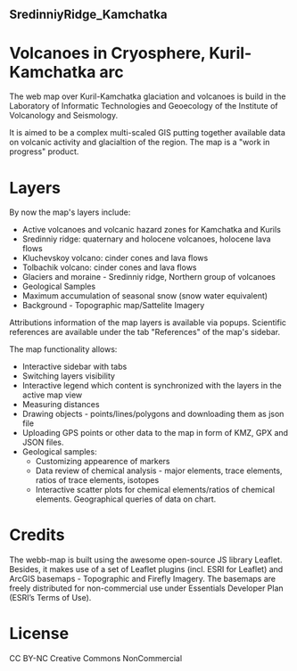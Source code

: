 ## SredinniyRidge_Kamchatka
# Volcanoes in Cryosphere, Kuril-Kamchatka arc

The web map over Kuril-Kamchatka glaciation and volcanoes is build in the Laboratory of Informatic Technologies and Geoecology of the Institute of Volcanology and Seismology. 

It is aimed to be a complex multi-scaled GIS putting together available data on volcanic activity and glacialtion of the region. The map is a "work in progress" product. 

# Layers
By now the map's layers include:

- Active volcanoes and volcanic hazard zones for Kamchatka and Kurils
- Sredinniy ridge: quaternary and holocene volcanoes, holocene lava flows
- Kluchevskoy volcano: cinder cones and lava flows
- Tolbachik volcano: cinder cones and lava flows
- Glaciers and moraine - Sredinniy ridge, Northern group of volcanoes
- Geological Samples
- Maximum accumulation of seasonal snow (snow water equivalent)
- Background - Topographic map/Sattelite Imagery

Attributions information of the map layers is available via popups. Scientific references are available under the tab "References" of the map's sidebar.

The map functionality allows:
- Interactive sidebar with tabs
 - Switching layers visibility
 - Interactive legend which content is synchronized with the layers in the active map view
 - Measuring distances
 - Drawing objects - points/lines/polygons and downloading them as json file
 - Uploading GPS points or other data to the map in form of KMZ, GPX and JSON files.
 - Geological samples: 
    - Customizing appearence of markers
    - Data review of chemical analysis - major elements, trace elements, ratios of trace elements, isotopes 
    - Interactive scatter plots for chemical elements/ratios of chemical elements. Geographical queries of data on chart.

# Credits
The webb-map is built using the awesome open-source JS library Leaflet. 
Besides, it makes use of a set of Leaflet plugins (incl. ESRI for Leaflet) and ArcGIS basemaps - Topographic and Firefly Imagery. The basemaps are freely distributed for non-commercial use under Essentials Developer Plan (ESRI’s Terms of Use).

# License
CC BY-NC
Creative Commons NonCommercial

